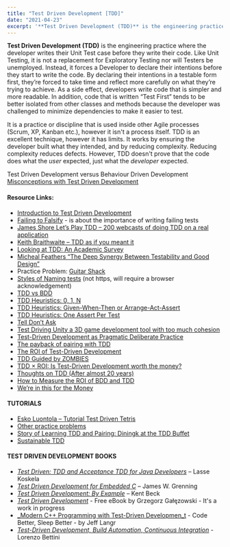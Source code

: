 ```yaml
---
title: "Test Driven Development [TDD]"
date: "2021-04-23"
excerpt: '**Test Driven Development (TDD)** is the engineering practice where the developer writes'
---
```


**Test Driven Development (TDD)** is the engineering practice where the developer writes their Unit Test case before they write their code. Like Unit Testing, it is not a replacement for Exploratory Testing nor will Testers be unemployed. Instead, it forces a Developer to declare their intentions before they start to write the code. By declaring their intentions in a testable form first, they’re forced to take time and reflect more carefully on what they’re trying to achieve. As a side effect, developers write code that is simpler and more readable. In addition, code that is written “Test First” tends to be better isolated from other classes and methods because the developer was challenged to minimize dependencies to make it easier to test.

It is a practice or discipline that is used inside other Agile processes (Scrum, XP, Kanban etc.), however it isn't a process itself. TDD is an excellent technique, however it has limits. It works by ensuring the developer built what they intended, and by reducing complexity. Reducing complexity reduces defects. However, TDD doesn't prove that the code does what the _user_ expected, just what the _developer_ expected.

Test Driven Development versus Behaviour Driven Development [Misconceptions with Test Driven Development](/blog/misconceptions-with-test-driven-development.html)

#### Resource Links:

- [Introduction to Test Driven Development](https://hackernoon.com/introduction-to-test-driven-development-tdd-61a13bc92d92)
- [Failing to Falsify](https://logosity.net/notes.html#2017.02) - is about the importance of writing failing tests
- [James Shore Let’s Play TDD – 200 webcasts of doing TDD on a real application](https://www.jamesshore.com/v2/projects/lets-play-tdd)
- [Keith Braithwaite – TDD as if you meant it](https://www.infoq.com/presentations/TDD-as-if-You-Meant-It/)
- [Looking at TDD: An Academic Survey](https://www.tedmyoung.com/looking-at-tdd-an-academic-survey/)
- [Micheal Feathers “The Deep Synergy Between Testability and Good Design”](https://vimeo.com/15007792)
- Practice Problem: [Guitar Shack](https://codemanship.wordpress.com/2020/10/10/the-jasons-guitar-shack-kata-part-i-core-logic/)
- [Styles of Naming tests](https://blog.orfjackal.net/2010/02/three-styles-of-naming-tests.html) (not https, will require a browser acknowledgement)
- [TDD vs BDD](https://blog.mattwynne.net/2012/11/20/tdd-vs-bdd/)
- [TDD Heuristics: 0, 1, N](https://www.qwan.eu/2021/07/09/tdd-0-1-n.html)
- [TDD Heuristics: Given-When-Then or Arrange-Act-Assert](https://www.qwan.eu/2021/09/02/tdd-given-when-then.html)
- [TDD Heuristics: One Assert Per Test](https://www.qwan.eu/2021/08/27/tdd-one-assert-per-test.html)
- [Tell Don’t Ask](https://martinfowler.com/bliki/TellDontAsk.html)
- [Test Driving Unity a 3D game development tool with too much cohesion](https://minnenratta.wordpress.com/2016/03/25/test-driving-a-unity-game/)
- [Test-Driven Development as Pragmatic Deliberate Practice](https://blog.jbrains.ca/permalink/test-driven-development-as-pragmatic-deliberate-practice)
- [The payback of pairing with TDD](https://anarchycreek.com/2009/05/26/how-tdd-and-pairing-increase-production/)
- [The ROI of Test-Driven Development](https://www.essentialtestdrivendevelopment.com/2012/08/the-roi-of-test-driven-development.html)
- [TDD Guided by ZOMBIES](http://blog.wingman-sw.com/tdd-guided-by-zombies)
- [TDD × ROI: Is Test-Driven Development worth the money?](https://medium.com/crowdbotics/tdd-roi-is-test-driven-development-worth-the-money-d535c8d5a5f)
- [Thoughts on TDD (After almost 20 years)](http://blog.wingman-sw.com/thoughts-on-tdd)
- [How to Measure the ROI of BDD and TDD](https://cucumber.io/blog/bdd/how-to-measure-the-roi-of-bdd-and-tdd/)
- [We’re in this for the Money](https://www.geepawhill.org/2017/08/05/were-in-this-for-the-money/)

#### TUTORIALS

- [Esko Luontola – Tutorial Test Driven Tetris](https://github.com/luontola/tdd-tetris-tutorial)
- [Other practice problems](https://en.wikipedia.org/wiki/Ski_rental_problem)
- [Story of Learning TDD and Pairing: Diningk at the TDD Buffet](https://codetojoy.blogspot.com/2007/02/im-believer.html)
- [Sustainable TDD](https://www.sustainabletdd.com/)

#### TEST DRIVEN DEVELOPMENT BOOKS

- _[Test Driven: TDD and Acceptance TDD for Java Developers](https://www.amazon.com/Test-Driven-Acceptance-Java-Developers/dp/1932394850/&tag=notesfromatoo-20/&tag=notesfromatoo-20)_ – Lasse Koskela
- _[Test Driven Development for Embedded C](https://www.amazon.com/Driven-Development-Embedded-Pragmatic-Programmers/dp/193435662X/&tag=notesfromatoo-20/&tag=notesfromatoo-20)_ – James W. Grenning
- [_Test Driven Development: By Example_](https://www.amazon.com/Test-Driven-Development-By-Example/dp/0321146530/&tag=notesfromatoo-20/&tag=notesfromatoo-20) – Kent Beck
- [_Test Driven Development_](https://github.com/grzesiek-galezowski/tdd-ebook) - Free eBook by Grzegorz Gałęzowski - It's a work in progress
- [_Modern C++ Programming with Test-Driven Developmen_t](https://pragprog.com/titles/lotdd/modern-c-programming-with-test-driven-development/) - Code Better, Sleep Better - by Jeff Langr
- [_Test-Driven Development, Build Automation, Continuous Integration_](https://leanpub.com/tdd-buildautomation-ci) - Lorenzo Bettini
